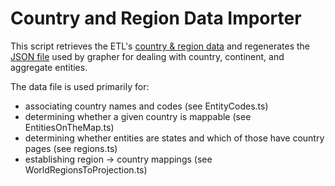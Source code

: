 # Country and Region Data Importer

This script retrieves the ETL's [country & region data](https://github.com/owid/etl/tree/master/etl/steps/data/garden/regions) and regenerates the [JSON file](../../packages/@ourworldindata/utils/src/regions.json) used by grapher for dealing with country, continent, and aggregate entities.

The data file is used primarily for:

-   associating country names and codes (see EntityCodes.ts)
-   determining whether a given country is mappable (see EntitiesOnTheMap.ts)
-   determining whether entities are states and which of those have country pages (see regions.ts)
-   establishing region -> country mappings (see WorldRegionsToProjection.ts)
